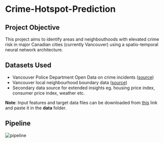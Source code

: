 # Crime-Hotspot-Prediction

## Project Objective
This project aims to identify areas and neighbouthoods with elevated crime risk in major Canadian cities (currently Vancouver) using a spatio-temporal neural network architecture. 

## Datasets Used
* Vancouver Police Department Open Data on crime incidents ([source](https://geodash.vpd.ca/opendata/))
* Vancouver local neighbourhood boundary data ([source](https://opendata.vancouver.ca/explore/dataset/local-area-boundary/information/?disjunctive.name&location=11,49.2474,-123.12402))
* Secondary data source for extended insights eg. housing price index, consumer price index, weather etc.

**Note**: Input features and target data files can be downloaded from [this](https://drive.google.com/drive/folders/1ie1eGfUKl3JD_BRydlKmbU7TJP0qm06C?usp=sharing) link and paste it in the **data** folder.

## Pipeline
![pipeline](https://user-images.githubusercontent.com/63226332/157356389-2adfaec3-56b9-461b-9440-e9c8673f957f.jpeg)
